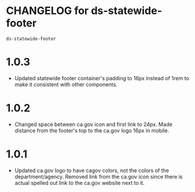 # CHANGELOG for ds-statewide-footer
`ds-statewide-footer`
# 1.0.3
* Updated statewide footer container's padding to 16px instead of 1rem to make it consistent with other components.
# 1.0.2
* Changed space between ca.gov icon and first link to 24px. Made distance from the footer's top to the ca.gov logo 16px in mobile.
# 1.0.1
* Updated ca.gov logo to have cagov colors, not the colors of the department/agency. Removed link from the ca.gov icon since there is actual spelled out link to the ca.gov website next to it.